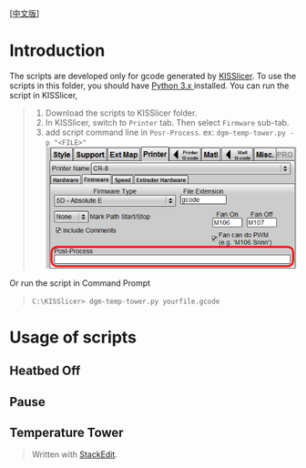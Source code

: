 [[中文版](./Readme_zh-TW.md)]

# Introduction
The scripts are developed only for gcode generated by [KISSlicer](http://www.kisslicer.com/). To use the scripts in this folder, you should have [Python 3.x ](https://www.python.org/downloads/) installed.
You can run the script in KISSlicer,
> 1. Download the scripts to KISSlicer folder.
> 2. In KISSlicer, switch to `Printer` tab. Then select `Firmware` sub-tab.
> 3. add script command line in `Posr-Process`. ex: `dgm-temp-tower.py -p "<FILE>"`
![](./image/post-process.png)

Or run the script in Command Prompt
> `C:\KISSlicer> dgm-temp-tower.py yourfile.gcode`

# Usage of scripts

## Heatbed Off

## Pause

## Temperature Tower

> Written with [StackEdit](https://stackedit.io/).